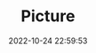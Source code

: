 ---
weight: 1
images:
- /images/edited/114.jpeg
title: Picture
date: 2022-10-24 22:59:53
tags:
- luminar
- work
---